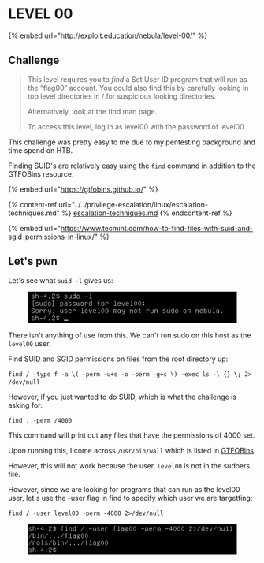 # LEVEL 00

{% embed url="http://exploit.education/nebula/level-00/" %}

## Challenge

> This level requires you to _find_ a Set User ID program that will run as the “flag00” account. You could also find this by carefully looking in top level directories in / for suspicious looking directories.
>
> Alternatively, look at the find man page.
>
> To access this level, log in as level00 with the password of level00

This challenge was pretty easy to me due to my pentesting background and time spend on HTB.

Finding SUID's are relatively easy using the `find` command in addition to the GTFOBins resource.&#x20;

{% embed url="https://gtfobins.github.io/" %}

{% content-ref url="../../privilege-escalation/linux/escalation-techniques.md" %}
[escalation-techniques.md](../../privilege-escalation/linux/escalation-techniques.md)
{% endcontent-ref %}

{% embed url="https://www.tecmint.com/how-to-find-files-with-suid-and-sgid-permissions-in-linux/" %}

## Let's pwn

Let's see what `suid -l` gives us:

<figure><img src="../../.gitbook/assets/image (3).png" alt=""><figcaption></figcaption></figure>

There isn't anything of use from this. We can't run sudo on this host as the `level00` user.

Find SUID and SGID permissions on files from the root directory up:

```
find / -type f -a \( -perm -u+s -o -perm -g+s \) -exec ls -l {} \; 2> /dev/null
```

However, if you just wanted to do SUID, which is what the challenge is asking for:

```
find . -perm /4000 
```

This command will print out any files that have the permissions of 4000 set.

Upon running this, I come across `/usr/bin/wall` which is listed in [GTFOBins](https://gtfobins.github.io/gtfobins/wall/).

However, this will not work because the user, `level00` is not in the sudoers file.

However, since we are looking for programs that can run as the level00 user, let's use the -user flag in find to specify which user we are targetting:

```
find / -user level00 -perm -4000 2>/dev/null
```

<figure><img src="../../.gitbook/assets/image (25).png" alt=""><figcaption></figcaption></figure>

